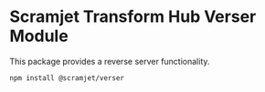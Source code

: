 # Scramjet Transform Hub Verser Module <!-- omit in toc -->

This package provides a reverse server functionality.

```bash
npm install @scramjet/verser
```
